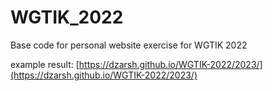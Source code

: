 # WGTIK_2022
Base code for personal website exercise for WGTIK 2022

example result:
[https://dzarsh.github.io/WGTIK-2022/2023/](https://dzarsh.github.io/WGTIK-2022/2023/)

